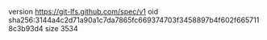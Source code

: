 version https://git-lfs.github.com/spec/v1
oid sha256:3144a4c2d71a90a1c7da7865fc669374703f3458897b4f602f6657118c3b93d4
size 3534

